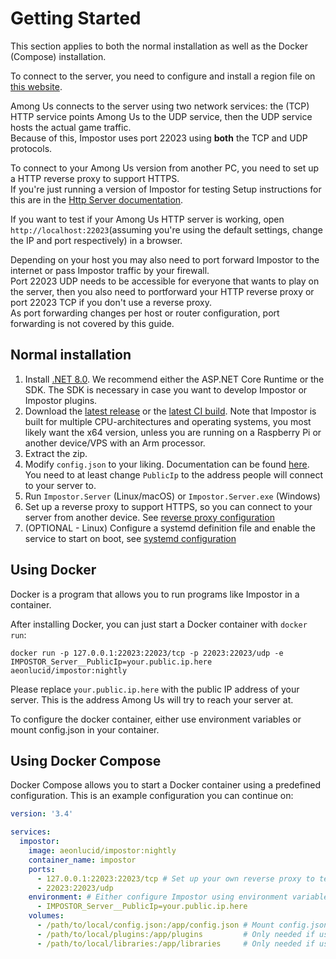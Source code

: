 # Getting Started

This section applies to both the normal installation as well as the Docker (Compose) installation.

To connect to the server, you need to configure and install a region file on [this website](https://impostor.github.io/Impostor/).

Among Us connects to the server using two network services: the (TCP) HTTP service points Among Us to the UDP service, then the UDP service hosts the actual game traffic.\
Because of this, Impostor uses port 22023 using **both** the TCP and UDP protocols.

To connect to your Among Us version from another PC, you need to set up a HTTP reverse proxy to support HTTPS.\
If you're just running a version of Impostor for testing Setup instructions for this are in the [Http Server documentation](Http-server.md).

If you want to test if your Among Us HTTP server is working, open `http://localhost:22023`(assuming you're using the default settings, change the IP and port respectively) in a browser.

Depending on your host you may also need to port forward Impostor to the internet or pass Impostor traffic by your firewall.\
Port 22023 UDP needs to be accessible for everyone that wants to play on the server, then you also need to portforward your HTTP reverse proxy or port 22023 TCP if you don't use a reverse proxy.\
As port forwarding changes per host or router configuration, port forwarding is not covered by this guide.

## Normal installation

1. Install [.NET 8.0](https://dotnet.microsoft.com/download/dotnet/8.0). We recommend either the ASP.NET Core Runtime or the SDK. The SDK is necessary in case you want to develop Impostor or Impostor plugins.
2. Download the [latest release](https://github.com/Impostor/Impostor/releases) or the [latest CI build](https://nightly.link/Impostor/Impostor/workflows/ci/master). Note that Impostor is built for multiple CPU-architectures and operating systems, you most likely want the x64 version, unless you are running on a Raspberry Pi or another device/VPS with an Arm processor.
3. Extract the zip.
4. Modify `config.json` to your liking. Documentation can be found [here](Server-configuration.md). You need to at least change `PublicIp` to the address people will connect to your server to.
5. Run `Impostor.Server` (Linux/macOS) or `Impostor.Server.exe` (Windows)
6. Set up a reverse proxy to support HTTPS, so you can connect to your server from another device. See [reverse proxy configuration](Http-server.md)
7. (OPTIONAL - Linux) Configure a systemd definition file and enable the service to start on boot, see [systemd configuration](Server-configuration.md#systemd)

## Using Docker

Docker is a program that allows you to run programs like Impostor in a container.

After installing Docker, you can just start a Docker container with `docker run`:

```
docker run -p 127.0.0.1:22023:22023/tcp -p 22023:22023/udp -e IMPOSTOR_Server__PublicIp=your.public.ip.here aeonlucid/impostor:nightly
```

Please replace `your.public.ip.here` with the public IP address of your server. This is the address Among Us will try to reach your server at.

To configure the docker container, either use environment variables or mount config.json in your container.

## Using Docker Compose

Docker Compose allows you to start a Docker container using a predefined configuration. This is an example configuration you can continue on:

```yml
version: '3.4'

services:
  impostor:
    image: aeonlucid/impostor:nightly
    container_name: impostor
    ports:
      - 127.0.0.1:22023:22023/tcp # Set up your own reverse proxy to terminate HTTPS
      - 22023:22023/udp
    environment: # Either configure Impostor using environment variables or mount config.json in your container
      - IMPOSTOR_Server__PublicIp=your.public.ip.here
    volumes:
      - /path/to/local/config.json:/app/config.json # Mount config.json
      - /path/to/local/plugins:/app/plugins         # Only needed if using plugins
      - /path/to/local/libraries:/app/libraries     # Only needed if using external libraries (some plugins may need this)
```